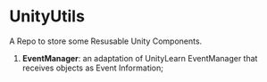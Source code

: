 # UnityUtils
A Repo to store some Resusable Unity Components.

1. **EventManager**: an adaptation of UnityLearn EventManager that receives objects as Event Information;
